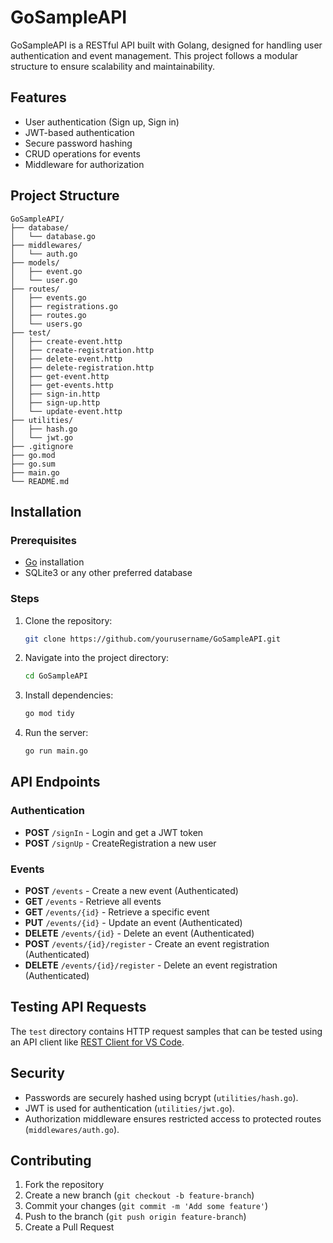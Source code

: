 # GoSampleAPI

GoSampleAPI is a RESTful API built with Golang, designed for handling user authentication and event management. This project follows a modular structure to ensure scalability and maintainability.

## Features
- User authentication (Sign up, Sign in)
- JWT-based authentication
- Secure password hashing
- CRUD operations for events
- Middleware for authorization

## Project Structure
```
GoSampleAPI/
├── database/
│   └── database.go
├── middlewares/
│   └── auth.go
├── models/
│   ├── event.go
│   └── user.go
├── routes/
│   ├── events.go
│   ├── registrations.go
│   ├── routes.go
│   └── users.go
├── test/
│   ├── create-event.http
│   ├── create-registration.http
│   ├── delete-event.http
│   ├── delete-registration.http
│   ├── get-event.http
│   ├── get-events.http
│   ├── sign-in.http
│   ├── sign-up.http
│   └── update-event.http
├── utilities/
│   ├── hash.go
│   └── jwt.go
├── .gitignore
├── go.mod
├── go.sum
├── main.go
└── README.md
```

## Installation

### Prerequisites
- [Go](https://go.dev/doc/install) installation
- SQLite3 or any other preferred database

### Steps
1. Clone the repository:
   ```sh
   git clone https://github.com/yourusername/GoSampleAPI.git
   ```
2. Navigate into the project directory:
   ```sh
   cd GoSampleAPI
   ```
3. Install dependencies:
   ```sh
   go mod tidy
   ```
5. Run the server:
   ```sh
   go run main.go
   ```

## API Endpoints

### Authentication
- **POST** `/signIn` - Login and get a JWT token
- **POST** `/signUp` - CreateRegistration a new user

### Events
- **POST** `/events` - Create a new event (Authenticated)
- **GET** `/events` - Retrieve all events
- **GET** `/events/{id}` - Retrieve a specific event
- **PUT** `/events/{id}` - Update an event (Authenticated)
- **DELETE** `/events/{id}` - Delete an event (Authenticated)
- **POST** `/events/{id}/register` - Create an event registration (Authenticated)
- **DELETE** `/events/{id}/register` - Delete an event registration (Authenticated)

## Testing API Requests
The `test` directory contains HTTP request samples that can be tested using an API client like [REST Client for VS Code](https://marketplace.visualstudio.com/items?itemName=humao.rest-client).

## Security
- Passwords are securely hashed using bcrypt (`utilities/hash.go`).
- JWT is used for authentication (`utilities/jwt.go`).
- Authorization middleware ensures restricted access to protected routes (`middlewares/auth.go`).

## Contributing
1. Fork the repository
2. Create a new branch (`git checkout -b feature-branch`)
3. Commit your changes (`git commit -m 'Add some feature'`)
4. Push to the branch (`git push origin feature-branch`)
5. Create a Pull Request

